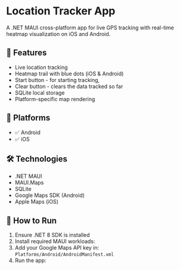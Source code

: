# Location Tracker App

A .NET MAUI cross-platform app for live GPS tracking with real-time heatmap visualization on iOS and Android.

## 🚀 Features

- Live location tracking
- Heatmap trail with blue dots (iOS & Android)
- Start button - for starting tracking, 
- Clear button - clears the data tracked so far
- SQLite local storage
- Platform-specific map rendering

## 📱 Platforms

- ✅ Android
- ✅ iOS

## 🛠 Technologies

- .NET MAUI
- MAUI.Maps
- SQLite
- Google Maps SDK (Android)
- Apple Maps (iOS)

## 🧪 How to Run

1. Ensure .NET 8 SDK is installed
2. Install required MAUI workloads:
3. Add your Google Maps API key in:
`Platforms/Android/AndroidManifest.xml`
4. Run the app:
